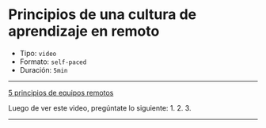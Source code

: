 # Principios de una cultura de aprendizaje en remoto

* Tipo: `video`
* Formato: `self-paced`
* Duración: `5min`

***
[5 principios de equipos remotos](https://vimeo.com/398010768)

Luego de ver este video, pregúntate lo siguiente:
1.
2.
3.

***
